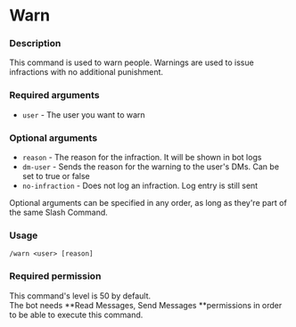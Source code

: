 # Warn

### **Description**

This command is used to warn people. Warnings are used to issue infractions with no additional punishment.

### **Required arguments**

* `user` - The user you want to warn

### **Optional arguments**

* `reason` - The reason for the infraction. It will be shown in bot logs
* `dm-user` - Sends the reason for the warning to the user's DMs. Can be set to true or false
* `no-infraction` - Does not log an infraction. Log entry is still sent

Optional arguments can be specified in any order, as long as they're part of the same Slash Command.

### **Usage**

```
/warn <user> [reason]
```

### **Required permission**

This command's level is 50 by default.\
The bot needs **Read Messages, Send Messages **permissions in order to be able to execute this command.
